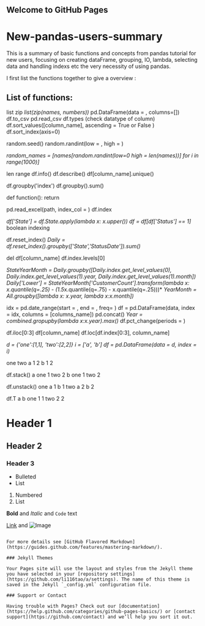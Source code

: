 ## Welcome to GitHub Pages

# New-pandas-users-summary
This is a summary of basic functions and concepts from pandas tutorial for new users, focusing on creating dataFrame, grouping, IO, lambda, selecting data and handling indexs etc the very necessity of using pandas. 

I first list the functions together to give a overview :
## List of functions:

list
zip
*list(zip(names, numbers))*
pd.DataFrame(data = , columns=[])
df.to_csv
pd.read_csv
df.types (check datatype of column)
df.sort_values([column_name], ascending = True or False )
df.sort_index(axis=0)

random.seed()
random.randint(low = , high = )

*random_names = [names[random.randint(low=0 high = len(names))] for i in range(1000)]*

len
range
df.info()
df.describe()
df[column_name].unique()

df.groupby('index')
df.groupby().sum()

def function():
   return

pd.read_excel(path, index_col = )
df.index

*df['State'] = df.State.apply(lambda x: x.upper())*
*df = df[df['Status'] == 1]* boolean indexing

df.reset_index()
*Daily = df.reset_index().groupby(['State','StatusDate']).sum()*

del df[column_name]
df.index.levels[0]

*StateYearMonth = Daily.groupby([Daily.index.get_level_values(0), Daily.index.get_level_values(1).year, Daily.index.get_level_values(1).month])*
*Daily['Lower'] = StateYearMonth['CustomerCount'].transform(lambda x: x.quantile(q=.25) - (1.5*x.quantile(q=.75) - x.quantile(q=.25)))*
*YearMonth = All.groupby([lambda x: x.year, lambda x:x.month])*

idx = pd.date_range(start = , end = , freq= )
df = pd.DataFrame(data, index = idx, columns = [columns_name])
pd.concat()
*Year = combined.gropupby(lambda x:x.year).max()*
df.pct_change(periods = )

df.iloc[0:3]
df[column_name]
df.loc[df.index[0:3], column_name]

*d = {'one':[1,1], 'two':[2,2]}*
*i = ['a', 'b']*
*df = pd.DataFrame(data = d, index = i)*

one	two
a	1	2
b	1	2

df.stack()
a  one    1
   two    2
b  one    1
   two    2

df.unstack()
one  a    1
     b    1
two  a    2
     b    2

df.T
	a	b
one	1	1
two	2	2


# Header 1
## Header 2
### Header 3

- Bulleted
- List

1. Numbered
2. List

**Bold** and _Italic_ and `Code` text

[Link](url) and ![Image](src)
```

For more details see [GitHub Flavored Markdown](https://guides.github.com/features/mastering-markdown/).

### Jekyll Themes

Your Pages site will use the layout and styles from the Jekyll theme you have selected in your [repository settings](https://github.com/li116tao/a/settings). The name of this theme is saved in the Jekyll `_config.yml` configuration file.

### Support or Contact

Having trouble with Pages? Check out our [documentation](https://help.github.com/categories/github-pages-basics/) or [contact support](https://github.com/contact) and we’ll help you sort it out.
